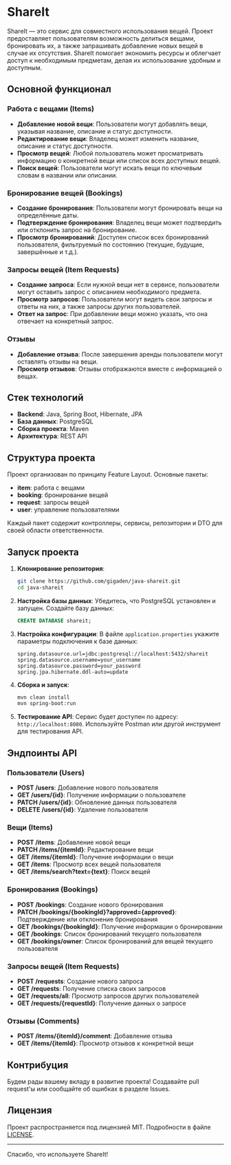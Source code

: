 # ShareIt

ShareIt — это сервис для совместного использования вещей. Проект предоставляет пользователям возможность делиться вещами, бронировать их, а также запрашивать добавление новых вещей в случае их отсутствия. ShareIt помогает экономить ресурсы и облегчает доступ к необходимым предметам, делая их использование удобным и доступным.

## Основной функционал

### Работа с вещами (Items)

- **Добавление новой вещи**: Пользователи могут добавлять вещи, указывая название, описание и статус доступности.
- **Редактирование вещи**: Владелец может изменить название, описание и статус доступности.
- **Просмотр вещей**: Любой пользователь может просматривать информацию о конкретной вещи или список всех доступных вещей.
- **Поиск вещей**: Пользователи могут искать вещи по ключевым словам в названии или описании.

### Бронирование вещей (Bookings)

- **Создание бронирования**: Пользователи могут бронировать вещи на определённые даты.
- **Подтверждение бронирования**: Владелец вещи может подтвердить или отклонить запрос на бронирование.
- **Просмотр бронирований**: Доступен список всех бронирований пользователя, фильтруемый по состоянию (текущие, будущие, завершённые и т.д.).

### Запросы вещей (Item Requests)

- **Создание запроса**: Если нужной вещи нет в сервисе, пользователи могут оставить запрос с описанием необходимого предмета.
- **Просмотр запросов**: Пользователи могут видеть свои запросы и ответы на них, а также запросы других пользователей.
- **Ответ на запрос**: При добавлении вещи можно указать, что она отвечает на конкретный запрос.

### Отзывы

- **Добавление отзыва**: После завершения аренды пользователи могут оставлять отзывы на вещи.
- **Просмотр отзывов**: Отзывы отображаются вместе с информацией о вещах.

## Стек технологий

- **Backend**: Java, Spring Boot, Hibernate, JPA
- **База данных**: PostgreSQL
- **Сборка проекта**: Maven
- **Архитектура**: REST API

## Структура проекта

Проект организован по принципу Feature Layout. Основные пакеты:

- **item**: работа с вещами
- **booking**: бронирование вещей
- **request**: запросы вещей
- **user**: управление пользователями

Каждый пакет содержит контроллеры, сервисы, репозитории и DTO для своей области ответственности.

## Запуск проекта

1. **Клонирование репозитория**:

   ```bash
   git clone https://github.com/gigaden/java-shareit.git
   cd java-shareit
   ```

2. **Настройка базы данных**: Убедитесь, что PostgreSQL установлен и запущен. Создайте базу данных:

   ```sql
   CREATE DATABASE shareit;
   ```

3. **Настройка конфигурации**: В файле `application.properties` укажите параметры подключения к базе данных:

   ```properties
   spring.datasource.url=jdbc:postgresql://localhost:5432/shareit
   spring.datasource.username=your_username
   spring.datasource.password=your_password
   spring.jpa.hibernate.ddl-auto=update
   ```

4. **Сборка и запуск**:

   ```bash
   mvn clean install
   mvn spring-boot:run
   ```

5. **Тестирование API**: Сервис будет доступен по адресу: `http://localhost:8080`. Используйте Postman или другой инструмент для тестирования API.

## Эндпоинты API

### Пользователи (Users)

- **POST /users**: Добавление нового пользователя
- **GET /users/{id}**: Получение информации о пользователе
- **PATCH /users/{id}**: Обновление данных пользователя
- **DELETE /users/{id}**: Удаление пользователя

### Вещи (Items)

- **POST /items**: Добавление новой вещи
- **PATCH /items/{itemId}**: Редактирование вещи
- **GET /items/{itemId}**: Получение информации о вещи
- **GET /items**: Просмотр всех вещей пользователя
- **GET /items/search?text={text}**: Поиск вещей

### Бронирования (Bookings)

- **POST /bookings**: Создание нового бронирования
- **PATCH /bookings/{bookingId}?approved={approved}**: Подтверждение или отклонение бронирования
- **GET /bookings/{bookingId}**: Получение информации о бронировании
- **GET /bookings**: Список бронирований текущего пользователя
- **GET /bookings/owner**: Список бронирований для вещей текущего пользователя

### Запросы вещей (Item Requests)

- **POST /requests**: Создание нового запроса
- **GET /requests**: Получение списка своих запросов
- **GET /requests/all**: Просмотр запросов других пользователей
- **GET /requests/{requestId}**: Получение данных о запросе

### Отзывы (Comments)

- **POST /items/{itemId}/comment**: Добавление отзыва
- **GET /items/{itemId}**: Просмотр отзывов к конкретной вещи

## Контрибуция

Будем рады вашему вкладу в развитие проекта! Создавайте pull request'ы или сообщайте об ошибках в разделе Issues.

## Лицензия

Проект распространяется под лицензией MIT. Подробности в файле [LICENSE](LICENSE).

---

Спасибо, что используете ShareIt!

